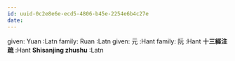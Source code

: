 ```yaml
---
id: uuid-0c2e8e6e-ecd5-4806-b45e-2254e6b4c27e
date: 
---
```


given: Yuan :Latn
family: Ruan :Latn
given: 元 :Hant
family: 阮 :Hant
**十三經注疏** :Hant
**Shisanjing zhushu** :Latn